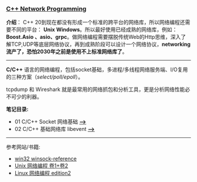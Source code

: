 ### [C++ Network Programming](#)
**介绍**： C++ 20到现在都没有形成一个标准的跨平台的网络库，所以网络编程还需要不同的平台： **Unix** **Windows**。所以最好使用已经成熟的网络库，例如：
**Boost.Asio 、asio、grpc**。做网络编程需要摆脱传统Web的Http思维，深入了解TCP,UDP等底层网络协议，再到成熟阶段可以设计一个网络协议，**networking 流产了，恐怕2030年之前是使用不上标准网络库了**。

----
**C/C++** 语言的网络编程，包括socket基础，多进程/多线程网络服务端、I/O复用的三种方案（*select/poll/epoll*）。 

tcpdump 和 Wireshark 就是最常用的网络抓包和分析工具，更是分析网络性能必不可少的利器。

**笔记目录:**

* 01 C/C++ Socket 网络基础 [**-->**](./socket)
* 02 C/C++ 基础网络库 libevent [**-->**](./libevent)




----
参考网站/书籍:
- [win32 winsock-reference](https://learn.microsoft.com/zh-cn/windows/win32/winsock/winsock-reference)
- [Unix 网络编程 卷1+卷2](#)
- [Linux 网络编程 edition2](#)
